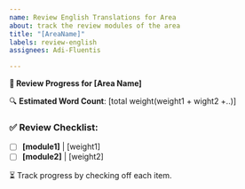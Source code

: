 ```yaml
---
name: Review English Translations for Area
about: track the review modules of the area
title: "[AreaName]"
labels: review-english
assignees: Adi-Fluentis

---
```


**📖 Review Progress for [Area Name]**

🔍 **Estimated Word Count**: [total weight(weight1 + wight2 +..)]

### ✅ Review Checklist:
- [ ] **[module1]** | [weight1]
- [ ] **[module2]** | [weight2]

⏳ Track progress by checking off each item.
